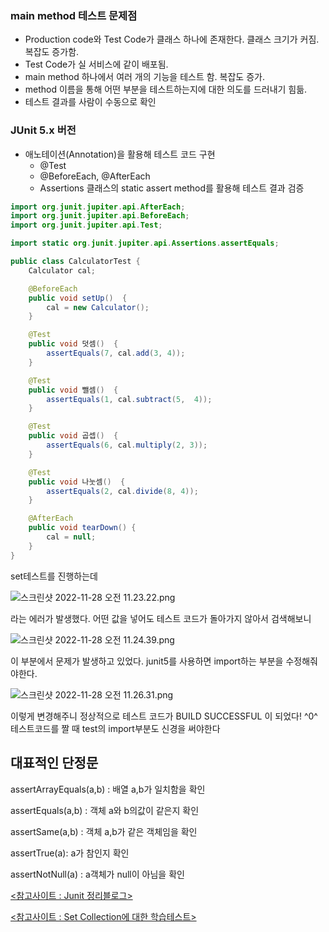 ### main method 테스트 문제점

- Production code와 Test Code가 클래스 하나에 존재한다. 클래스 크기가 커짐. 복잡도 증가함.
- Test Code가 실 서비스에 같이 배포됨.
- main method 하나에서 여러 개의 기능을 테스트 함. 복잡도 증가.
- method 이름을 통해 어떤 부분을 테스트하는지에 대한 의도를 드러내기 힘듦.
- 테스트 결과를 사람이 수동으로 확인

### **JUnit 5.x 버전**

- 애노테이션(Annotation)을 활용해 테스트 코드 구현
    - @Test
    - @BeforeEach, @AfterEach
    - Assertions 클래스의 static assert method를 활용해 테스트 결과 검증

```java
import org.junit.jupiter.api.AfterEach;
import org.junit.jupiter.api.BeforeEach;
import org.junit.jupiter.api.Test;

import static org.junit.jupiter.api.Assertions.assertEquals;

public class CalculatorTest {
    Calculator cal;

    @BeforeEach
    public void setUp()  {
        cal = new Calculator();
    }

    @Test
    public void 덧셈()  {
        assertEquals(7, cal.add(3, 4));
    }

    @Test
    public void 뺄셈()  {
        assertEquals(1, cal.subtract(5,  4));
    }

    @Test
    public void 곱셉()  {
        assertEquals(6, cal.multiply(2, 3));
    }

    @Test
    public void 나눗셈()  {
        assertEquals(2, cal.divide(8, 4));
    }

    @AfterEach
    public void tearDown() {
        cal = null;
    }
}
```

set테스트를 진행하는데

![스크린샷 2022-11-28 오전 11.23.22.png](https://s3-us-west-2.amazonaws.com/secure.notion-static.com/2af18c55-11e3-41f1-b676-9d93dd243797/%E1%84%89%E1%85%B3%E1%84%8F%E1%85%B3%E1%84%85%E1%85%B5%E1%86%AB%E1%84%89%E1%85%A3%E1%86%BA_2022-11-28_%E1%84%8B%E1%85%A9%E1%84%8C%E1%85%A5%E1%86%AB_11.23.22.png)

라는 에러가 발생했다. 어떤 값을 넣어도 테스트 코드가 돌아가지 않아서 검색해보니

![스크린샷 2022-11-28 오전 11.24.39.png](https://s3-us-west-2.amazonaws.com/secure.notion-static.com/40e10219-bc05-4432-91e1-6a54b83b25d8/%E1%84%89%E1%85%B3%E1%84%8F%E1%85%B3%E1%84%85%E1%85%B5%E1%86%AB%E1%84%89%E1%85%A3%E1%86%BA_2022-11-28_%E1%84%8B%E1%85%A9%E1%84%8C%E1%85%A5%E1%86%AB_11.24.39.png)

이 부분에서 문제가 발생하고 있었다.
junit5를 사용하면 import하는 부분을 수정해줘야한다.

![스크린샷 2022-11-28 오전 11.26.31.png](https://s3-us-west-2.amazonaws.com/secure.notion-static.com/5da52a2c-b6e0-4245-8b42-1cd1f8b741fc/%E1%84%89%E1%85%B3%E1%84%8F%E1%85%B3%E1%84%85%E1%85%B5%E1%86%AB%E1%84%89%E1%85%A3%E1%86%BA_2022-11-28_%E1%84%8B%E1%85%A9%E1%84%8C%E1%85%A5%E1%86%AB_11.26.31.png)

이렇게 변경해주니 정상적으로 테스트 코드가 
BUILD SUCCESSFUL 이 되었다! ^0^
테스트코드를 짤 때 test의 import부분도 신경을 써야한다

## 대표적인 단정문

assertArrayEquals(a,b) : 배열 a,b가 일치함을 확인

assertEquals(a,b) : 객체 a와 b의값이 같은지 확인

assertSame(a,b) : 객체 a,b가 같은 객체임을 확인

assertTrue(a): a가 참인지 확인

assertNotNull(a) : a객체가 null이 아님을 확인


[<참고사이트 : Junit 정리블로그>](https://www.nextree.co.kr/p11104/)

[<참고사이트 : Set Collection에 대한 학습테스트>](https://imspear.tistory.com/m/183)